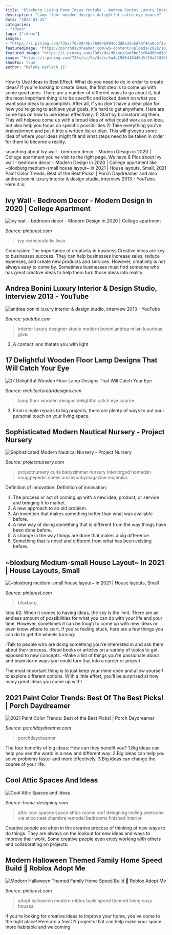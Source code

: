 ```yaml
---
title: "Bloxburg Living Room Ideas Youtube - Andrea Bonini Luxury Interior &amp; Design Studio, Interview 2013"
description: "Lamp floor wooden designs delightful catch eye source"
date: "2023-03-25"
categories:
- "ideas"
tags: ["ideas"]
images:
- "https://i.pinimg.com/736x/76/90/4b/76904b904ccdd9a35e5d70f45a0cbf2a.jpg"
featuredImage: "https://porchdaydreamer.com/wp-content/uploads/2020/10/2021-paint-color-trends-21-best-of-the-best-paint-colors.jpg"
featured_image: "https://i.pinimg.com/736x/da/d0/be/dad0be3bf64d0bed1d9359aa58f7788d.jpg"
image: "https://i.pinimg.com/736x/cc/5a/4a/cc5a4a1980440446d5f19a47d36bfa69.jpg"
ShowToc: true
author: "Melody Gerlach II"
---
```



How to Use Ideas to Best Effect: What do you need to do in order to create ideas?
If you're looking to create ideas, the first step is to come up with some good ones. There are a number of different ways to go about it, but the most important thing is to be specific and locked down on what you want your ideas to accomplish. After all, if you don't have a clear plan for how you're going to achieve your goals, it's hard to get anywhere. Here are some tips on how to use ideas effectively: 1) Start by brainstorming them. This will helpyou come up with a broad idea of what could work as an idea, but also help you focus on specific possibilities.2) Take everything you've brainstormed and put it into a written list or plan. This will giveyou some idea of where your ideas might fit and what steps need to be taken in order for them to become a reality.

	

		
searching about Ivy wall - bedroom decor - Modern Design in 2020 | College apartment you've visit to the right page. We have 8 Pics about Ivy wall - bedroom decor - Modern Design in 2020 | College apartment like ~bloxburg medium-small house layout~ in 2021 | House layouts, Small, 2021 Paint Color Trends: Best of the Best Picks! | Porch Daydreamer and also andrea bonini luxury interior &amp; design studio, interview 2013 - YouTube. Here it is:
		
    
## Ivy Wall - Bedroom Decor - Modern Design In 2020 | College Apartment

<img loading=lazy src="https://i.pinimg.com/736x/cc/5a/4a/cc5a4a1980440446d5f19a47d36bfa69.jpg" onerror="this.onerror=null;this.src='https://tse3.mm.bing.net/th?id=OIP.YECsdfuKEDQAtgUTLa-dywHaKS&amp;pid=15.1';" alt="Ivy wall - bedroom decor - Modern Design in 2020 | College apartment">

_Source: pinterest.com_

>ivy redecorate liv livsir. 

	

Conclusion: The importance of creativity in business
Creative ideas are key to businesses success. They can help businesses increase sales, reduce expenses, and create new products and services. However, creativity is not always easy to come by. Sometimes businesses must find someone who has great creative ideas to help them turn those ideas into reality.

    
## Andrea Bonini Luxury Interior &amp; Design Studio, Interview 2013 - YouTube

<img loading=lazy src="http://i1.ytimg.com/vi/nTxBYJ_Em6c/maxresdefault.jpg" onerror="this.onerror=null;this.src='https://tse2.mm.bing.net/th?id=OIP.2DbX45mPaTPVzgDh6zrqEAHaEK&amp;pid=15.1';" alt="andrea bonini luxury interior &amp; design studio, interview 2013 - YouTube">

_Source: youtube.com_

>interior luxury designer studio modern bonini andrea milan luxurious give. 

	

2. A contact lens thatats you with light

    
## 17 Delightful Wooden Floor Lamp Designs That Will Catch Your Eye

<img loading=lazy src="https://www.architectureartdesigns.com/wp-content/uploads/2017/07/3-26.jpg" onerror="this.onerror=null;this.src='https://tse3.mm.bing.net/th?id=OIP.e91khCDQe3aRNKlpboZzNQHaLG&amp;pid=15.1';" alt="17 Delightful Wooden Floor Lamp Designs That Will Catch Your Eye">

_Source: architectureartdesigns.com_

>lamp floor wooden designs delightful catch eye source. 

	

3. From simple repairs to big projects, there are plenty of ways to put your personal touch on your living space.

    
## Sophisticated Modern Nautical Nursery - Project Nursery

<img loading=lazy src="https://projectnursery.com/wp-content/uploads/2015/01/Hampton-Newborn-0049.jpg" onerror="this.onerror=null;this.src='https://tse3.mm.bing.net/th?id=OIP.-vAF0Sjatn69A8ZpFg3SOgHaLG&amp;pid=15.1';" alt="Sophisticated Modern Nautical Nursery - Project Nursery">

_Source: projectnursery.com_

>projectnursery cuna babyzimmer nursury interiorgod homedsn snugglepedic soees ansleybabymagazine mujeralia. 

	

Definition of innovation:
Definition of innovation: 
1. The process or act of coming up with a new idea, product, or service and bringing it to market.
2. A new approach to an old problem. 
3. An invention that makes something better than what was available before.
4. A new way of doing something that is different from the way things have been done before.
5. A change in the way things are done that makes a big difference. 
6. Something that is novel and different from what has been existing before. 

    
## ~bloxburg Medium-small House Layout~ In 2021 | House Layouts, Small

<img loading=lazy src="https://i.pinimg.com/736x/da/d0/be/dad0be3bf64d0bed1d9359aa58f7788d.jpg" onerror="this.onerror=null;this.src='https://tse2.mm.bing.net/th?id=OIP.1uVA1b53gw8_9aIRfKCiEwHaL0&amp;pid=15.1';" alt="~bloxburg medium-small house layout~ in 2021 | House layouts, Small">

_Source: pinterest.com_

>bloxburg. 

	

Idea #2:
When it comes to having ideas, the sky is the limit. There are an endless amount of possibilities for what you can do with your life and your time. However, sometimes it can be tough to come up with new ideas or even know where to start.
If you're feeling stuck, here are a few things you can do to get the wheels turning:

-Talk to people who are doing something you're interested in and ask them about their process.
-Read books or articles on a variety of topics to get exposed to new concepts.
-Make a list of things you're passionate about and brainstorm ways you could turn that into a career or project.

The most important thing is to just keep your mind open and allow yourself to explore different options. With a little effort, you'll be surprised at how many great ideas you come up with!

    
## 2021 Paint Color Trends: Best Of The Best Picks! | Porch Daydreamer

<img loading=lazy src="https://porchdaydreamer.com/wp-content/uploads/2020/10/2021-paint-color-trends-21-best-of-the-best-paint-colors.jpg" onerror="this.onerror=null;this.src='https://tse1.mm.bing.net/th?id=OIP.VeyVyqmx-uHklMqgl145pQHaD4&amp;pid=15.1';" alt="2021 Paint Color Trends: Best of the Best Picks! | Porch Daydreamer">

_Source: porchdaydreamer.com_

>porchdaydreamer. 

	

The four benefits of big ideas: How can they benefit you?
1.Big ideas can help you see the world in a new and different way.
2.Big ideas can help you solve problems faster and more effectively.
3.Big ideas can change the course of your life.

    
## Cool Attic Spaces And Ideas

<img loading=lazy src="http://cdn.home-designing.com/wp-content/uploads/2010/04/9-attic-space.jpg" onerror="this.onerror=null;this.src='https://tse4.mm.bing.net/th?id=OIP.u3XQvYPzmrrDRLJQ5BXOBQHaJ3&amp;pid=15.1';" alt="Cool Attic Spaces and Ideas">

_Source: home-designing.com_

>attic cool spaces space attics rooms roof designing ceiling awesome via atico neat chambre remodel bedrooms finished interior. 

	

Creative people are often in the creative process of thinking of new ways to do things. They are always on the lookout for new ideas and ways to improve their work. Some creative people even enjoy working with others and collaborating on projects.

    
## Modern Halloween Themed Family Home Speed Build 🎃 Roblox Adopt Me

<img loading=lazy src="https://i.pinimg.com/736x/76/90/4b/76904b904ccdd9a35e5d70f45a0cbf2a.jpg" onerror="this.onerror=null;this.src='https://tse4.mm.bing.net/th?id=OIP.FYf-qviVzlFFd3PSXpsX_QHaEK&amp;pid=15.1';" alt="Modern Halloween Themed Family Home Speed Build 🎃 Roblox Adopt Me">

_Source: pinterest.com_

>adopt halloween modern roblox build speed themed living cozy houses. 

	

If you're looking for creative ideas to improve your home, you've come to the right place! Here are a fewDIY projects that can help make your space more habitable and welcoming.

